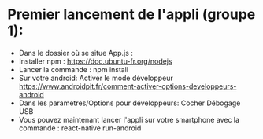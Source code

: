 # Premier lancement de l'appli (groupe 1):

* Dans le dossier où se situe App.js : 
* Installer npm : https://doc.ubuntu-fr.org/nodejs
* Lancer la commande : npm install
* Sur votre android: Activer le mode développeur https://www.androidpit.fr/comment-activer-options-developpeurs-android
* Dans les parametres/Options pour développeurs: Cocher Débogage USB 
* Vous pouvez maintenant lancer l'appli sur votre smartphone avec la commande : react-native run-android
